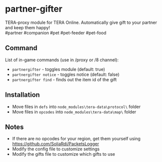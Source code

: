 # partner-gifter
TERA-proxy module for TERA Online. Automatically give gift to your partner and keep them happy!  
#partner #companion #pet #pet-feeder #pet-food

## Command
List of in-game commands (use in /proxy or /8 channel):  
- `partnergifter` - toggles module (default: true)
- `partnergifter notice` - toggles notice (default: false)
- `partnergifter find` - finds out the item id of the gift

## Installation
- Move files in `defs` into `node_modules\tera-data\protocol\` folder
- Move files in `opcodes` into `node_modules\tera-data\map\` folder

## Notes
- If there are no opcodes for your region, get them yourself using https://github.com/SoliaRdi/PacketsLogger
- Modify the config file to customize settings
- Modify the gifts file to customize which gifts to use
